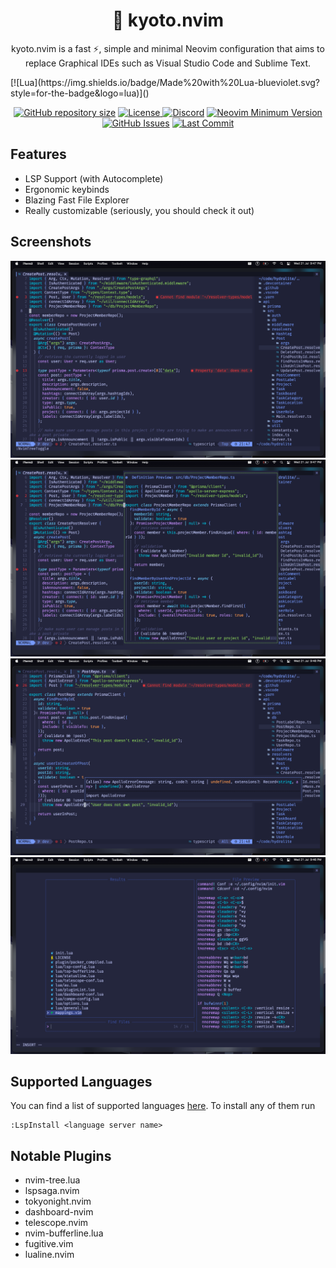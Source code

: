 <h1 align="center">🦚 kyoto.nvim</h1>

<p align="center">kyoto.nvim is a fast ⚡, simple and minimal Neovim configuration that aims to replace Graphical IDEs such as Visual Studio Code and Sublime Text.</p>
[![Lua](https://img.shields.io/badge/Made%20with%20Lua-blueviolet.svg?style=for-the-badge&logo=lua)]()
	
</div>

<div align="center">
	
<a href="https://github.com/siduck76/NvChad"
        ><img
            src="https://img.shields.io/github/repo-size/siduck76/NvChad?style=flat-square&label=Repo"
            alt="GitHub repository size"
    /></a>
      <a href="https://github.com/siduck76/NvChad/blob/main/LICENSE"
        ><img
            src="https://img.shields.io/github/license/siduck76/NvChad?style=flat-square&logo=GNU&label=License"
            alt="License"
    />
[![Discord](https://img.shields.io/discord/869557815780470834?color=738adb&label=Discord&logo=discord&logoColor=white&style=flat-square)](https://discord.gg/5Stgvfww)
[![Neovim Minimum Version](https://img.shields.io/badge/Neovim-0.5+-blueviolet.svg?style=flat-square&logo=Neovim&logoColor=white)](https://github.com/neovim/neovim)
[![GitHub Issues](https://img.shields.io/github/issues/siduck76/NvChad.svg?style=flat-square&label=Issues&color=fc0330)](https://github.com/siduck76/NvChad/issues)
[![Last Commit](https://img.shields.io/github/last-commit/siduck76/NvChad.svg?style=flat-square&label=Last%20Commit&color=58eb34)](https://github.com/siduck76/NvChad/pulse) 
	      
  </div>

## Features

- LSP Support (with Autocomplete)
- Ergonomic keybinds
- Blazing Fast File Explorer
- Really customizable (seriously, you should check it out)

## Screenshots

<img src="./assets/screenshots/general-open-file.png" alt="">
<img src="./assets/screenshots/go-to-definition.png" alt="">
<img src="./assets/screenshots/quick-doc.png" alt="">
<img src="./assets/screenshots/telescope.png" alt="">

## Supported Languages

You can find a list of supported languages [here](https://github.com/kabouzeid/nvim-lspinstall/tree/main/lua/lspinstall/servers). To install any of them run
```
:LspInstall <language server name>
```
## Notable Plugins

- nvim-tree.lua
- lspsaga.nvim
- tokyonight.nvim
- dashboard-nvim
- telescope.nvim
- nvim-bufferline.lua
- fugitive.vim
- lualine.nvim
